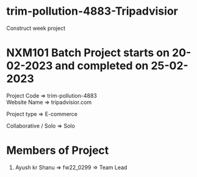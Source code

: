 # trim-pollution-4883-Tripadvisior
Construct week project 
# NXM101 Batch Project starts on 20-02-2023 and completed on 25-02-2023

Project Code => trim-pollution-4883<br>
Website Name => tripadvisior.com

Project type => E-commerce

Collaborative / Solo => Solo

# Members of Project
1. Ayush kr Shanu          => fw22_0299  =>  Team Lead
